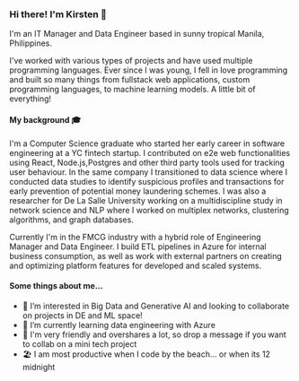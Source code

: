 ### Hi there! I'm Kirsten 👋
I'm an IT Manager and Data Engineer based in sunny tropical Manila, Philippines.

I've worked with various types of projects and have used multiple programming languages. Ever since I was young, I fell in love programming and built so many things from fullstack web applications, custom programming languages, to machine learning models. A little bit of everything! 

#### My background 🎓
I'm a Computer Science graduate who started her early career in software engineering at a YC fintech startup. I contributed on e2e web functionalities using React, Node.js,Postgres and other third party tools used for tracking user behaviour. In the same company I transitioned to data science where I conducted data studies to identify suspicious profiles and transactions for early prevention of potential money laundering schemes. I was also a researcher for De La Salle University working on a multidiscipline study in network science and NLP where I worked on multiplex networks, clustering algorithms, and graph databases.

Currently I'm in the FMCG industry with a hybrid role of Engineering Manager and Data Engineer. I build ETL pipelines in Azure for internal business consumption, as well as work with external partners on creating and optimizing platform features for developed and scaled systems.

#### Some things about me...
- 👀 I’m interested in Big Data and Generative AI and looking to collaborate on projects in DE and ML space!
- 🌱 I’m currently learning data engineering with Azure
- 💞️ I'm very friendly and overshares a lot, so drop a message if you want to collab on a mini tech project
- 🏖️ I am most productive when I code by the beach... or when its 12 midnight 

<!--
**Skentir/Skentir** is a ✨ _special_ ✨ repository because its `README.md` (this file) appears on your GitHub profile.

Here are some ideas to get you started:

- 🔭 I’m currently working on ...
- 🌱 I’m currently learning ...
- 👯 I’m looking to collaborate on ...
- 🤔 I’m looking for help with ...
- 💬 Ask me about ...
- 📫 How to reach me: ...
- 😄 Pronouns: ...
- ⚡ Fun fact: ...
-->
